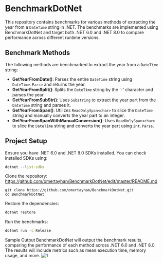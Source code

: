# BenchmarkDotNet

This repository contains benchmarks for various methods of extracting the year from a `DateTime` string in .NET. The benchmarks are implemented using BenchmarkDotNet and target both .NET 6.0 and .NET 8.0 to compare performance across different runtime versions.

## Benchmark Methods

The following methods are benchmarked to extract the year from a `DateTime` string:

- **GetYearFromDate()**: Parses the entire `DateTime` string using `DateTime.Parse` and returns the year.
- **GetYearFromSplit()**: Splits the `DateTime` string by the '-' character and parses the year.
- **GetYearFromSubStr()**: Uses `Substring` to extract the year part from the `DateTime` string and parses it.
- **GetYearFromSpan()**: Utilizes `ReadOnlySpan<char>` to slice the `DateTime` string and manually converts the year part to an integer.
- **GetYearFromSpanWithManualConversion()**: Uses `ReadOnlySpan<char>` to slice the `DateTime` string and converts the year part using `int.Parse`.

## Project Setup

Ensure you have .NET 6.0 and .NET 8.0 SDKs installed. You can check installed SDKs using:

```bash
dotnet --list-sdks
```
Clone the repository:
https://github.com/omertayhan/BenchmarkDotNet/edit/master/README.md
```bash-
git clone https://github.com/omertayhan/BenchmarkDotNet.git
cd BenchmarkDotNet
```
Restore the dependencies:
```bash
dotnet restore
```
Run the benchmarks:
```bash
dotnet run -c Release
```
Sample Output
BenchmarkDotNet will output the benchmark results, comparing the performance of each method across .NET 6.0 and .NET 8.0. The results will include metrics such as mean execution time, memory usage, and more.
![1](https://github.com/omertayhan/BenchmarkDotNet/assets/62504339/879ee444-b876-47d8-b62d-9ba281f2dbd3)
